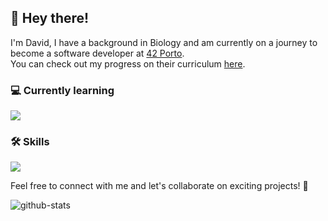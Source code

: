 ## 👋 Hey there!

I'm David, I have a background in Biology and am currently on a journey to become a software developer at [42 Porto](https://www.42porto.com/).   
You can check out my progress on their curriculum [here](https://github.com/damachad/42_common_core).

### 💻 Currently learning

<p>
  <a href="https://skillicons.dev">
    <img src="https://skillicons.dev/icons?i=typescript,prisma,tailwind" />
  </a>
</p>

### 🛠️ Skills

<p>
  <a href="https://skillicons.dev">
    <img src="https://skillicons.dev/icons?i=c,cpp,python,git,github,bash,vscode,docker,nginx" />
  </a>
</p>

Feel free to connect with me and let's collaborate on exciting projects! 🌟   

![github-stats](https://github-readme-stats.vercel.app/api?username=damachad&count_private=true&show_icons=true&theme=tokyonight&rank_icon=github&hide=issues,contribs&show=reviews,prs_merged,prs_merged_percentage)

